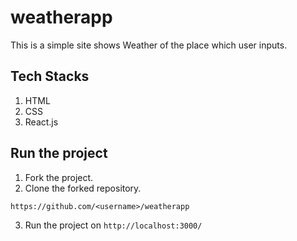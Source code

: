 # weatherapp
This is a simple site shows Weather of the place which user inputs. 
## Tech Stacks
1. HTML
2. CSS
3. React.js
## Run the project
1. Fork the project.
2. Clone the forked repository.
```git clone 
https://github.com/<username>/weatherapp 
```
3. Run the project on ```http://localhost:3000/```
